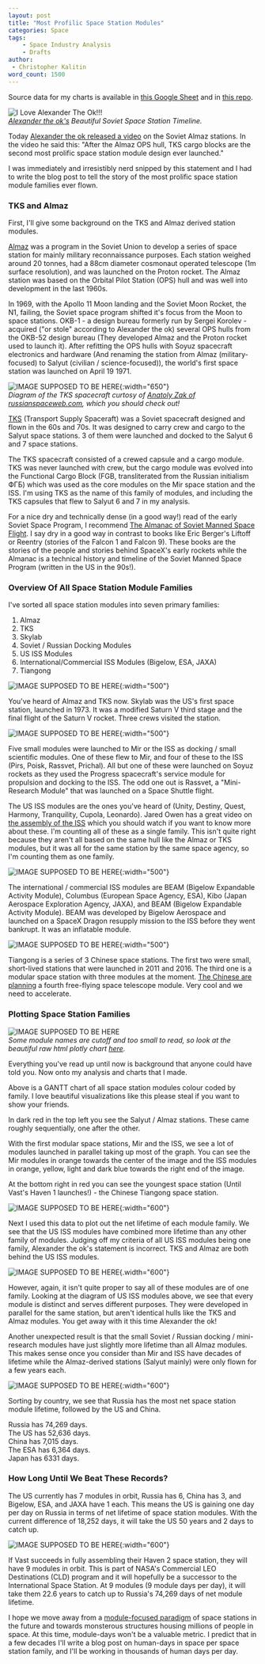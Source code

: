 ```yaml
---
layout: post
title: "Most Profilic Space Station Modules"
categories: Space
tags:
    - Space Industry Analysis
    - Drafts
author:
 - Christopher Kalitin
word_count: 1500
---
```

<head>
    <meta property="og:image" content="{{site.url}}/assets/images/most-profilic-modules/Alexander-The-Ok-July-11-2025-Soviet-Stations.jpg">
</head>

Source data for my charts is available in [this Google Sheet](https://docs.google.com/spreadsheets/d/1kqzgV7y3OS3aHCWXOCRws8F3FelriOv0EHpb7aWZqFw/edit?usp=sharing) and in [this repo](https://github.com/CKalitin/UBC-Solar-Leads-Gantt/tree/master/station-modules-gantt).

![I Love Alexander The Ok!!!](/assets/images/most-profilic-modules/Alexander-The-Ok-July-11-2025-Soviet-Stations.jpg)  
<i>[Alexander the ok's](https://youtu.be/e-n_V5iEwAs?si=8psyaMOoXeRRNlI4&t=765) Beautiful Soviet Space Station Timeline.</i>

Today [Alexander the ok released a video](https://youtu.be/e-n_V5iEwAs?si=8psyaMOoXeRRNlI4&t=765) on the Soviet Almaz stations. In the video he said this: "After the Almaz OPS hull, TKS cargo blocks are the second most prolific space station module design ever launched."

I was immediately and irresistibly nerd snipped by this statement and I had to write the blog post to tell the story of the most prolific space station module families ever flown.

### <b>TKS and Almaz</b>

First, I'll give some background on the TKS and Almaz derived station modules.

[Almaz](https://en.wikipedia.org/wiki/Almaz) was a program in the Soviet Union to develop a series of space station for mainly military reconnaissance purposes. Each station weighed around 20 tonnes, had a 88cm diameter cosmonaut operated telescope (1m surface resolution), and was launched on the Proton rocket. The Almaz station was based on the Orbital Pilot Station (OPS) hull and was well into development in the last 1960s.

In 1969, with the Apollo 11 Moon landing and the Soviet Moon Rocket, the N1, failing, the Soviet space program shifted it's focus from the Moon to space stations. OKB-1 - a design bureau formerly run by Sergei Korolev - acquired ("or stole" according to Alexander the ok) several OPS hulls from the OKB-52 design bureau (They developed Almaz and the Proton rocket used to launch it). After refitting the OPS hulls with Soyuz spacecraft electronics and hardware (And renaming the station from Almaz (military-focused) to Salyut (civilian / science-focused)), the world's first space station was launched on April 19 1971.

![IMAGE SUPPOSED TO BE HERE](/assets/images/most-profilic-modules/TKS.jpg){:width="650"}  
<i>Diagram of the TKS spacecraft curtosy of [Anatoly Zak of russianspaceweb.com](https://www.russianspaceweb.com/zak.html), which you should check out!</i>

[TKS](https://en.wikipedia.org/wiki/TKS_(spacecraft)) (Transport Supply Spaceraft) was a Soviet spacecraft designed and flown in the 60s and 70s. It was designed to carry crew and cargo to the Salyut space stations. 3 of them were launched and docked to the Salyut 6 and 7 space stations. 

The TKS spacecraft consisted of a crewed capsule and a cargo module. TKS was never launched with crew, but the cargo module was evolved into the Functional Cargo Block (FGB, transliterated from the Russian initialism ФГБ) which was used as the core modules on the Mir space station and the ISS. I'm using TKS as the name of this family of modules, and including the TKS capsules that flew to Salyut 6 and 7 in my analysis.

For a nice dry and technically dense (in a good way!) read of the early Soviet Space Program, I recommend [The Almanac of Soviet Manned Space Flight](https://docs.google.com/document/d/1MJaXoLswP8IegvzsJdArlFuYwsspXGSQ3GUpiHz7nvM/edit?usp=sharing). I say dry in a good way in contrast to books like Eric Berger's Liftoff or Reentry (stories of the Falcon 1 and Falcon 9). These books are the stories of the people and stories behind SpaceX's early rockets while the Almanac is a technical history and timeline of the Soviet Manned Space Program (written in the US in the 90s!).

### <b>Overview Of All Space Station Module Families</b>

I've sorted all space station modules into seven primary families:  
1. Almaz
2. TKS
3. Skylab
4. Soviet / Russian Docking Modules
5. US ISS Modules
6. International/Commercial ISS Modules (Bigelow, ESA, JAXA)
7. Tiangong

![IMAGE SUPPOSED TO BE HERE](/assets/images/most-profilic-modules/Skylab.jpg){:width="500"}

You've heard of Almaz and TKS now. Skylab was the US's first space station, launched in 1973. It was a modified Saturn V third stage and the final flight of the Saturn V rocket. Three crews visited the station.

![IMAGE SUPPOSED TO BE HERE](/assets/images/most-profilic-modules/Prichal.png){:width="500"}

Five small modules were launched to Mir or the ISS as docking / small scientific modules. One of these flew to Mir, and four of these to the ISS (Pirs, Poisk, Rassvet, Prichal). All but one of these were launched on Soyuz rockets as they used the Progress spacecraft's service module for propulsion and docking to the ISS. The odd one out is Rassvet, a "Mini-Research Module" that was launched on a Space Shuttle flight.

The US ISS modules are the ones you've heard of (Unity, Destiny, Quest, Harmony, Tranquility, Cupola, Leonardo). Jared Owen has a great video on [the assembly of the ISS](https://www.youtube.com/watch?v=FhKOuxhGlmI) which you should watch if you want to know more about these. I'm counting all of these as a single family. This isn't quite right because they aren't all based on the same hull like the Almaz or TKS modules, but it was all for the same station by the same space agency, so I'm counting them as one family.

![IMAGE SUPPOSED TO BE HERE](/assets/images/most-profilic-modules/BEAM.jpg){:width="500"}

The international / commercial ISS modules are BEAM (Bigelow Expandable Activity Module), Columbus (European Space Agency, ESA), Kibo (Japan Aerospace Exploration Agency, JAXA), and BEAM (Bigelow Expandable Activity Module). BEAM was developed by Bigelow Aerospace and launched on a SpaceX Dragon resupply mission to the ISS before they went bankrupt. It was an inflatable module.

![IMAGE SUPPOSED TO BE HERE](/assets/images/most-profilic-modules/Tiangong.jpg){:width="500"}

Tiangong is a series of 3 Chinese space stations. The first two were small, short-lived stations that were launched in 2011 and 2016. The third one is a modular space station with three modules at the moment. [The Chinese are planning](https://www.space.com/china-expand-upgrade-tiangong-space-station) a fourth free-flying space telescope module. Very cool and we need to accelerate.

### <b>Plotting Space Station Families</b>

![IMAGE SUPPOSED TO BE HERE](/assets/images/most-profilic-modules/station_modules_gantt_chart_4k.png)  
<i>Some module names are cutoff and too small to read, so look at the beautiful raw html plotly chart [here](/assets/images/most-profilic-modules/station_modules_gantt_chart_1080p.html).</i>

Everything you've read up until now is background that anyone could have told you. Now onto my analysis and charts that I made.

Above is a GANTT chart of all space station modules colour coded by family. I love beautiful visualizations like this please steal if you want to show your friends.

In dark red in the top left you see the Salyut / Almaz stations. These came roughly sequentially, one after the other. 

With the first modular space stations, Mir and the ISS, we see a lot of modules launched in parallel taking up most of the graph. You can see the Mir modules in orange towards the center of the image and the ISS modules in orange, yellow, light and dark blue towards the right end of the image.

At the bottom right in red you can see the youngest space station (Until Vast's Haven 1 launches!) - the Chinese Tiangong space station.

![IMAGE SUPPOSED TO BE HERE](/assets/images/most-profilic-modules/Net%20Lifetime%20(days)%20vs.%20Station%20Module%20Family.png){:width="600"}  

Next I used this data to plot out the net lifetime of each module family. We see that the US ISS modules have combined more lifetime than any other family of modules. Judging off my criteria of all US ISS modules being one family, Alexander the ok's statement is incorrect. TKS and Almaz are both behind the US ISS modules.

![IMAGE SUPPOSED TO BE HERE](/assets/images/most-profilic-modules/ISS-US-Segment.jpg){.width="600"}

However, again, it isn't quite proper to say all of these modules are of one family. Looking at the diagram of US ISS modules above, we see that every module is distinct and serves different purposes. They were developed in parallel for the same station, but aren't identical hulls like the TKS and Almaz modules. You get away with it this time Alexander the ok!

Another unexpected result is that the small Soviet / Russian docking / mini-research modules have just slightly more lifetime than all Almaz modules. This makes sense once you consider than Mir and ISS have decades of lifetime while the Almaz-derived stations (Salyut mainly) were only flown for a few years each.

![IMAGE SUPPOSED TO BE HERE](/assets/images/most-profilic-modules/Net%20Lifetime%20(days)%20vs.%20Station%20Module%20Country.png){:width="600"}  

Sorting by country, we see that Russia has the most net space station module lifetime, followed by the US and China.

Russia has 74,269 days.  
The US has 52,636 days.  
China has 7,015 days.  
The ESA has 6,364 days.  
Japan has 6331 days.  

### <b>How Long Until We Beat These Records?</b>

The US currently has 7 modules in orbit, Russia has 6, China has 3, and Bigelow, ESA, and JAXA have 1 each. This means the US is gaining one day per day on Russia in terms of net lifetime of space station modules. With the current difference of 18,252 days, it will take the US 50 years and 2 days to catch up.

![IMAGE SUPPOSED TO BE HERE](/assets/images/most-profilic-modules/Vast-Haven-2.jpg){:width="600"}

If Vast succeeds in fully assembling their Haven 2 space station, they will have 9 modules in orbit. This is part of NASA's Commercial LEO Destinations (CLD) program and it will hopefully be a successor to the International Space Station. At 9 modules (9 module days per day), it will take them 22.6 years to catch up to Russia's 74,269 days of net module lifetime.

I hope we move away from a [module-focused paradigm](https://caseyhandmer.wordpress.com/2019/06/26/are-modular-space-stations-cost-effective/) of space stations in the future and towards monsterous structures housing millions of people in space. At this time, module-days won't be a valuable metric. I predict that in a few decades I'll write a blog post on human-days in space per space station family, and I'll be working in thousands of human days per day.